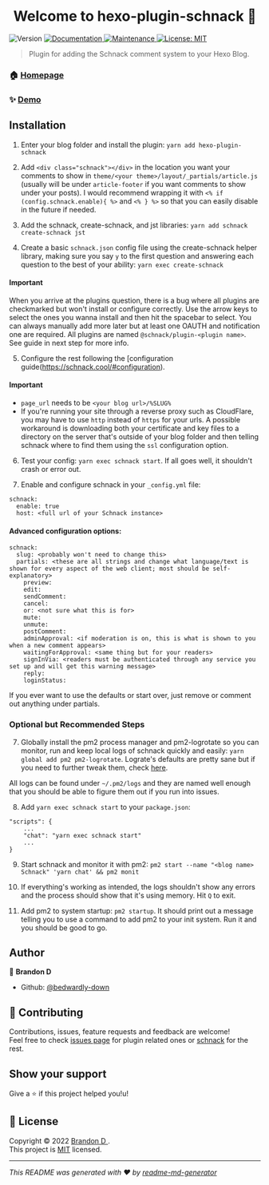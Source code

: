 <h1 align="center">Welcome to hexo-plugin-schnack 👋</h1>
<p>
  <img alt="Version" src="https://img.shields.io/badge/version-0.0.1-blue.svg?cacheSeconds=2592000" />
  <a href="https://github.com/bedwardly-down/hexo-plugin-schnack#readme" target="_blank">
    <img alt="Documentation" src="https://img.shields.io/badge/documentation-yes-brightgreen.svg" />
  </a>
  <a href="https://github.com/bedwardly-down/hexo-plugin-schnack/graphs/commit-activity" target="_blank">
    <img alt="Maintenance" src="https://img.shields.io/badge/Maintained%3F-yes-green.svg" />
  </a>
  <a href="https://github.com/bedwardly-down/hexo-plugin-schnack/blob/master/LICENSE" target="_blank">
    <img alt="License: MIT" src="https://img.shields.io/github/license/bedwardly-down/hexo-plugin-schnack" />
  </a>
</p>

> Plugin for adding the Schnack comment system to your Hexo Blog.

### 🏠 [Homepage](https://github.com/bedwardly-down/hexo-plugin-schnack)

### ✨ [Demo](https://thearchival.one)

## Installation

1. Enter your blog folder and install the plugin: `yarn add hexo-plugin-schnack`

2. Add `<div class="schnack"></div>` in the location you want your comments to show in `theme/<your theme>/layout/_partials/article.js` (usually will be under `article-footer` if you want comments to show under your posts). I would recommend wrapping it with `<% if (config.schnack.enable){ %>` and `<% } %>` so that you can easily disable in the future if needed.

3. Add the schnack, create-schnack, and jst libraries: `yarn add schnack create-schnack jst`

4. Create a basic `schnack.json` config file using the create-schnack helper library, making sure you say `y` to the first question and answering each question to the best of your ability: `yarn exec create-schnack`

#### Important

When you arrive at the plugins question, there is a bug where all plugins are checkmarked but won't install or configure correctly. Use the arrow keys to select the ones you wanna install and then hit the spacebar to select. You can always manually add more later but at least one OAUTH and notification one are required. All plugins are named `@schnack/plugin-<plugin name>`. See guide in next step for more info.

5. Configure the rest following the [configuration guide\(https://schnack.cool/#configuration).

#### Important

* `page_url` needs to be `<your blog url>/%SLUG%`
* If you're running your site through a reverse proxy such as CloudFlare, you may have to use `http` instead of `https` for your urls. A possible workaround is downloading both your certificate and key files to a directory on the server that's outside of your blog folder and then telling schnack where to find them using the `ssl` configuration option.

6. Test your config: `yarn exec schnack start`. If all goes well, it shouldn't crash or error out.

7. Enable and configure schnack in your `_config.yml` file:

```
schnack:
  enable: true
  host: <full url of your Schnack instance>
```

#### Advanced configuration options:

```
schnack:
  slug: <probably won't need to change this>
  partials: <these are all strings and change what language/text is shown for every aspect of the web client; most should be self-explanatory>
    preview:
    edit:
    sendComment:
    cancel:
    or: <not sure what this is for>
    mute:
    unmute:
    postComment:
    adminApproval: <if moderation is on, this is what is shown to you when a new comment appears>
    waitingForApproval: <same thing but for your readers>
    signInVia: <readers must be authenticated through any service you set up and will get this warning message>
    reply:
    loginStatus:
```

If you ever want to use the defaults or start over, just remove or comment out anything under partials.

### Optional but Recommended Steps

7. Globally install the pm2 process manager and pm2-logrotate so you can monitor, run and keep local logs of schnack quickly and easily: `yarn global add pm2 pm2-logrotate`. Lograte's defaults are pretty sane but if you need to further tweak them, check [here](https://www.npmjs.com/package/pm2-logrotate).

All logs can be found under `~/.pm2/logs` and they are named well enough that you should be able to figure them out if you run into issues.

8. Add `yarn exec schnack start` to your `package.json`:

```
"scripts": {
    ...
    "chat": "yarn exec schnack start"
    ...
}
```

9. Start schnack and monitor it with pm2: `pm2 start --name "<blog name> Schnack" 'yarn chat' && pm2 monit`

10. If everything's working as intended, the logs shouldn't show any errors and the process should show that it's using memory. Hit `Q` to exit.

11. Add pm2 to system startup: `pm2 startup`. It should print out a message telling you to use a command to add pm2 to your init system. Run it and you should be good to go.

## Author

👤 **Brandon D <bedwardly-down>**

* Github: [@bedwardly-down](https://github.com/bedwardly-down)

## 🤝 Contributing

Contributions, issues, feature requests and feedback are welcome!<br />Feel free to check [issues page](https://github.com/bedwardly-down/hexo-plugin-schnack/issues) for plugin related ones or [schnack](https://github.com/schn4ck/schnack) for the rest.

## Show your support

Give a ⭐️ if this project helped you!u!

## 📝 License

Copyright © 2022 [Brandon D <bedwardly-down>](https://github.com/bedwardly-down).<br />
This project is [MIT](https://github.com/bedwardly-down/hexo-plugin-schnack/blob/master/LICENSE) licensed.

***
_This README was generated with ❤️ by [readme-md-generator](https://github.com/kefranabg/readme-md-generator)_
